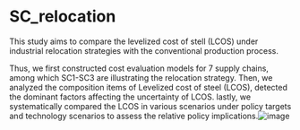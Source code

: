 # SC_relocation
This study aims to compare the levelized cost of stell (LCOS) under industrial relocation strategies with the conventional production process. 

Thus, we first constructed cost evaluation models for 7 supply chains, among which SC1-SC3 are illustrating the relocation strategy. 
Then, we analyzed the composition items of Levelized cost of steel (LCOS), detected the dominant factors affecting the uncertainty of LCOS.
lastly, we systematically compared the LCOS in various scenarios under policy targets and technology scenarios to assess the relative policy implications.![image](https://github.com/TaoEco/SC_relocation/assets/51190280/50c11df6-ace4-4795-a559-ac2f58de62c9)

